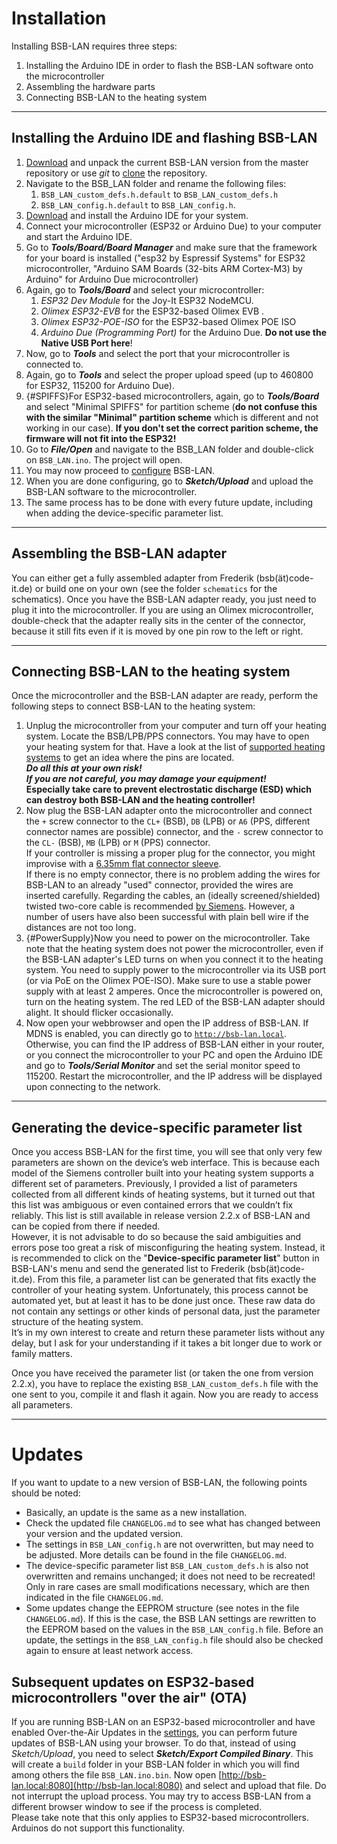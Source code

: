 # Installation
Installing BSB-LAN requires three steps:

1. Installing the Arduino IDE in order to flash the BSB-LAN software onto the microcontroller
1. Assembling the hardware parts
1. Connecting BSB-LAN to the heating system

---
## Installing the Arduino IDE and flashing BSB-LAN

1. [Download](https://github.com/fredlcore/BSB-LAN/archive/refs/heads/master.zip) and unpack the current BSB-LAN version from the master repository or use *git* to [clone](https://github.com/fredlcore/BSB-LAN.git) the repository.
1. Navigate to the BSB_LAN folder and rename the following files:
    1. `BSB_LAN_custom_defs.h.default` to `BSB_LAN_custom_defs.h`
    1. `BSB_LAN_config.h.default` to `BSB_LAN_config.h`.
1. [Download](https://www.arduino.cc/en/software) and install the Arduino IDE for your system.
1. Connect your microcontroller (ESP32 or Arduino Due) to your computer and start the Arduino IDE.
1. Go to ***Tools/Board/Board Manager*** and make sure that the framework for your board is installed ("esp32 by Espressif Systems" for ESP32 microcontroller, "Arduino SAM Boards (32-bits ARM Cortex-M3) by Arduino" for Arduino Due microcontroller)
1. Again, go to ***Tools/Board*** and select your microcontroller:
    1. *ESP32 Dev Module* for the Joy-It ESP32 NodeMCU.
    1. *Olimex ESP32-EVB* for the ESP32-based Olimex EVB .
    1. *Olimex ESP32-POE-ISO* for the ESP32-based Olimex POE ISO
    1. *Arduino Due (Programming Port)* for the Arduino Due. **Do not use the Native USB Port here**!
1. Now, go to ***Tools*** and select the port that your microcontroller is connected to.
1. Again, go to ***Tools*** and select the proper upload speed (up to 460800 for ESP32, 115200 for Arduino Due).
1. [](){#SPIFFS}For ESP32-based microcontrollers, again, go to ***Tools/Board*** and select "Minimal SPIFFS" for partition scheme (**do not confuse this with the similar "Minimal" partition scheme** which is different and not working in our case). **If you don't set the correct parition scheme, the firmware will not fit into the ESP32!**
1. Go to ***File/Open*** and navigate to the BSB_LAN folder and double-click on `BSB_LAN.ino`. The project will open.
1. You may now proceed to [configure](configure.md) BSB-LAN.
1. When you are done configuring, go to ***Sketch/Upload*** and upload the BSB-LAN software to the microcontroller.
1. The same process has to be done with every future update, including when adding the device-specific parameter list.

---
## Assembling the BSB-LAN adapter
You can either get a fully assembled adapter from Frederik (bsb(ät)code-it.de) or build one on your own (see the folder `schematics` for the schematics). Once you have the BSB-LAN adapter ready, you just need to plug it into the microcontroller. If you are using an Olimex microcontroller, double-check that the adapter really sits in the center of the connector, because it still fits even if it is moved by one pin row to the left or right.

---
## Connecting BSB-LAN to the heating system

Once the microcontroller and the BSB-LAN adapter are ready, perform the following steps to connect BSB-LAN to the heating system:

1. Unplug the microcontroller from your computer and turn off your heating system. Locate the BSB/LPB/PPS connectors. You may have to open your heating system for that. Have a look at the list of [supported heating systems](supported_heating_systems.md) to get an idea where the pins are located.<br>***Do all this at your own risk!***<br>***If you are not careful, you may damage your equipment!***<br>**Especially take care to prevent electrostatic discharge (ESD) which can destroy both BSB-LAN and the heating controller!**
1. Now plug the BSB-LAN adapter onto the microcontroller and connect the `+` screw connector to the `CL+` (BSB), `DB` (LPB) or `A6` (PPS, different connector names are possible) connector, and the `-` screw connector to the `CL-` (BSB), `MB` (LPB) or `M` (PPS) connector.  
If your controller is missing a proper plug for the connector, you might improvise with a [6.35mm flat connector sleeve](https://www.reichelt.com/de/en/shop/product/flat_connector_sleeve_width_6_35_mm_yellow-7910).  
If there is no empty connector, there is no problem adding the wires for BSB-LAN to an already "used" connector, provided the wires are inserted carefully. Regarding the cables, an (ideally screened/shielded) twisted two-core cable is recommended [by Siemens](https://sid.siemens.com/v/u/20140). However, a number of users have also been successful with plain bell wire if the distances are not too long.
1. [](){#PowerSupply}Now you need to power on the microcontroller. Take note that the heating system does not power the microcontroller, even if the BSB-LAN adapter's LED turns on when you connect it to the heating system. You need to supply power to the microcontroller via its USB port (or via PoE on the Olimex POE-ISO). Make sure to use a stable power supply with at least 2 amperes. Once the microcontroller is powered on, turn on the heating system. The red LED of the BSB-LAN adapter should alight. It should flicker occasionally.
1. Now open your webbrowser and open the IP address of BSB-LAN. If MDNS is enabled, you can directly go to [`http://bsb-lan.local`](http://bsb-lan.local). Otherwise, you can find the IP address of BSB-LAN either in your router, or you connect the microcontroller to your PC and open the Arduino IDE and go to ***Tools/Serial Monitor*** and set the serial monitor speed to 115200. Restart the microcontroller, and the IP address will be displayed upon connecting to the network.

---
## Generating the device-specific parameter list

Once you access BSB-LAN for the first time, you will see that only very few parameters are shown on the device’s web interface. This is because each model of the Siemens controller built into your heating system supports a different set of parameters. Previously, I provided a list of parameters collected from all different kinds of heating systems, but it turned out that this list was ambiguous or even contained errors that we couldn’t fix reliably. This list is still available in release version 2.2.x of BSB-LAN and can be copied from there if needed.  
However, it is not advisable to do so because the said ambiguities and errors pose too great a risk of misconfiguring the heating system. Instead, it is recommended to click on the "**Device-specific parameter list**" button in BSB-LAN's menu and send the generated list to Frederik (bsb(ät)code-it.de). From this file, a parameter list can be generated that fits exactly the controller of your heating system. Unfortunately, this process cannot be automated yet, but at least it has to be done just once. These raw data do not contain any settings or other kinds of personal data, just the parameter structure of the heating system.  
It’s in my own interest to create and return these parameter lists without any delay, but I ask for your understanding if it takes a bit longer due to work or family matters.  

Once you have received the parameter list (or taken the one from version 2.2.x), you have to replace the existing `BSB_LAN_custom_defs.h` file with the one sent to you, compile it and flash it again. Now you are ready to access all parameters.

---
# Updates

If you want to update to a new version of BSB-LAN, the following points should be noted:

- Basically, an update is the same as a new installation.
- Check the updated file `CHANGELOG.md` to see what has changed between your version and the updated version.
- The settings in `BSB_LAN_config.h` are not overwritten, but may need to be adjusted. More details can be found in the file `CHANGELOG.md`.
- The device-specific parameter list `BSB_LAN_custom_defs.h` is also not overwritten and remains unchanged; it does not need to be recreated! Only in rare cases are small modifications necessary, which are then indicated in the file `CHANGELOG.md`.
- Some updates change the EEPROM structure (see notes in the file `CHANGELOG.md`). If this is the case, the BSB LAN settings are rewritten to the EEPROM based on the values ​​in the `BSB_LAN_config.h` file. Before an update, the settings in the `BSB_LAN_config.h` file should also be checked again to ensure at least network access.

## Subsequent updates on ESP32-based microcontrollers "over the air" (OTA)

If you are running BSB-LAN on an ESP32-based microcontroller and have enabled Over-the-Air Updates in the [settings](configure.md), you can perform future updates of BSB-LAN using your browser. To do that, instead of using *Sketch/Upload*, you need to select ***Sketch/Export Compiled Binary***. This will create a `build` folder in your BSB-LAN folder in which you will find among others the file `BSB_LAN.ino.bin`. Now open [http://bsb-lan.local:8080](http://bsb-lan.local:8080) and select and upload that file. Do not interrupt the upload process. You may try to access BSB-LAN from a different browser window to see if the process is completed.  
Please take note that this only applies to ESP32-based microcontrollers. Arduinos do not support this functionality.

